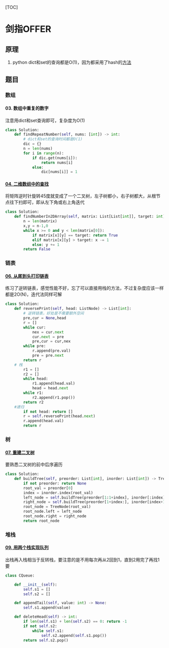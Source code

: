 [TOC]

# 剑指OFFER

## 原理

1. python dict和set的查询都是O(1)，因为都采用了hash的[方法](https://blog.csdn.net/zhao_crystal/article/details/82620524)



## 题目

### 数组

#### 03. 数组中重复的数字

注意用dict和set查询即可，复杂度为O(1)

```PYTHON
class Solution:
    def findRepeatNumber(self, nums: [int]) -> int:
        # dict和set的查询时间都是O(1)
        dic = {}
        n = len(nums)
        for i in range(n):
            if dic.get(nums[i]):
                return nums[i]
            else:
                dic[nums[i]] = 1    
```

#### [04. 二维数组中的查找](https://leetcode-cn.com/problems/er-wei-shu-zu-zhong-de-cha-zhao-lcof/)

将矩阵逆时针旋转45度就变成了一个二叉树，左子树都小，右子树都大，从根节点往下扫即可，即从左下角或右上角迭代

```python
class Solution:
    def findNumberIn2DArray(self, matrix: List[List[int]], target: int) -> bool:
        n = len(matrix)
        x,y = n-1,0
        while x >= 0 and y < len(matrix[0]):
            if matrix[x][y] == target: return True
            elif matrix[x][y] > target: x -= 1
            else: y += 1
        return False
```

### 链表

#### [06. 从尾到头打印链表](https://leetcode-cn.com/problems/cong-wei-dao-tou-da-yin-lian-biao-lcof/)

练习了逆转链表，感觉性能不好，忘了可以直接用栈的方法，不过复杂度应该一样都是2O(N)，迭代法同样可解

```python
class Solution:
    def reversePrint(self, head: ListNode) -> List[int]:
        # 逆转链表，好处是不需要额外空间
        pre,cur = None,head
        r = []
        while cur:
            nex = cur.next
            cur.next = pre
            pre,cur = cur,nex
        while pre:
            r.append(pre.val)
            pre = pre.next
        return r
    # 栈
        r1 = []
        r2 = []
        while head:
            r1.append(head.val)
            head = head.next
        while r1:
            r2.append(r1.pop())
        return r2
   	#递归
        if not head: return []
        r = self.reversePrint(head.next)
        r.append(head.val)
        return r
```

### 树

#### [07. 重建二叉树](https://leetcode-cn.com/problems/zhong-jian-er-cha-shu-lcof/)

要熟悉二叉树的前中后序遍历

```PYTHON
class Solution:
    def buildTree(self, preorder: List[int], inorder: List[int]) -> TreeNode:
        if not preorder: return None
        root_val = preorder[0]
        index = inorder.index(root_val)
        left_node = self.buildTree(preorder[1:1+index], inorder[:index])
        right_node = self.buildTree(preorder[1+index:], inorder[index+1:])
        root_node = TreeNode(root_val)
        root_node.left = left_node
        root_node.right = right_node
        return root_node
```

### 堆栈

#### [09. 用两个栈实现队列](https://leetcode-cn.com/problems/yong-liang-ge-zhan-shi-xian-dui-lie-lcof/)

出栈再入栈相当于反转栈，要注意的是不用每次再从2回到1，直到2用完了再找1要

```python
class CQueue:

    def __init__(self):
        self.s1 = []
        self.s2 = []

    def appendTail(self, value: int) -> None:
        self.s1.append(value)

    def deleteHead(self) -> int:
        if len(self.s1) + len(self.s2) == 0: return -1
        if not self.s2:
            while self.s1:
                self.s2.append(self.s1.pop())
        return self.s2.pop()
```





